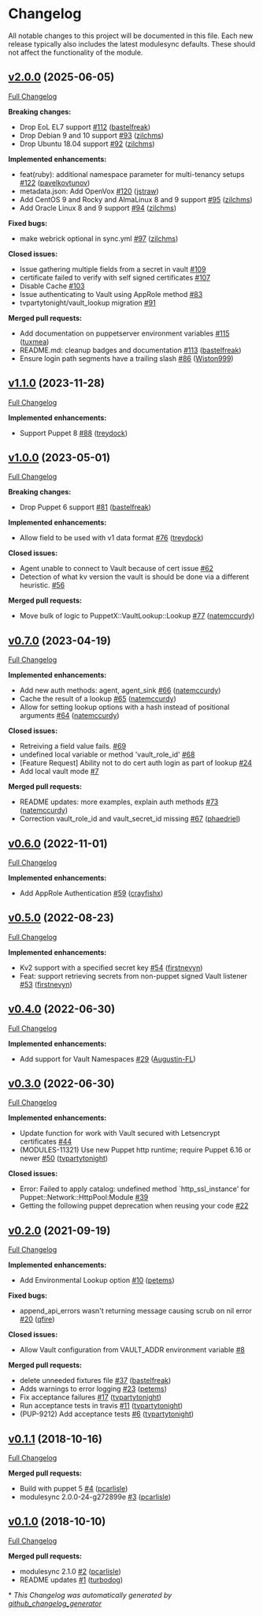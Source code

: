 # Changelog

All notable changes to this project will be documented in this file.
Each new release typically also includes the latest modulesync defaults.
These should not affect the functionality of the module.

## [v2.0.0](https://github.com/voxpupuli/puppet-vault_lookup/tree/v2.0.0) (2025-06-05)

[Full Changelog](https://github.com/voxpupuli/puppet-vault_lookup/compare/v1.1.0...v2.0.0)

**Breaking changes:**

- Drop EoL EL7 support [\#112](https://github.com/voxpupuli/puppet-vault_lookup/pull/112) ([bastelfreak](https://github.com/bastelfreak))
- Drop Debian 9 and 10 support [\#93](https://github.com/voxpupuli/puppet-vault_lookup/pull/93) ([zilchms](https://github.com/zilchms))
- Drop Ubuntu 18.04 support [\#92](https://github.com/voxpupuli/puppet-vault_lookup/pull/92) ([zilchms](https://github.com/zilchms))

**Implemented enhancements:**

- feat\(ruby\): additional namespace parameter for multi-tenancy setups [\#122](https://github.com/voxpupuli/puppet-vault_lookup/pull/122) ([pavelkovtunov](https://github.com/pavelkovtunov))
- metadata.json: Add OpenVox [\#120](https://github.com/voxpupuli/puppet-vault_lookup/pull/120) ([jstraw](https://github.com/jstraw))
- Add CentOS 9 and Rocky and AlmaLinux 8 and 9 support [\#95](https://github.com/voxpupuli/puppet-vault_lookup/pull/95) ([zilchms](https://github.com/zilchms))
- Add Oracle Linux 8 and 9 support [\#94](https://github.com/voxpupuli/puppet-vault_lookup/pull/94) ([zilchms](https://github.com/zilchms))

**Fixed bugs:**

- make webrick optional in sync.yml [\#97](https://github.com/voxpupuli/puppet-vault_lookup/pull/97) ([zilchms](https://github.com/zilchms))

**Closed issues:**

- Issue gathering multiple fields from a secret in vault [\#109](https://github.com/voxpupuli/puppet-vault_lookup/issues/109)
- certificate failed to verify with self signed certificates [\#107](https://github.com/voxpupuli/puppet-vault_lookup/issues/107)
- Disable Cache [\#103](https://github.com/voxpupuli/puppet-vault_lookup/issues/103)
- Issue authenticating to Vault using AppRole method [\#83](https://github.com/voxpupuli/puppet-vault_lookup/issues/83)
- tvpartytonight/vault\_lookup migration [\#91](https://github.com/voxpupuli/puppet-vault_lookup/issues/91)

**Merged pull requests:**

- Add documentation on puppetserver environment variables [\#115](https://github.com/voxpupuli/puppet-vault_lookup/pull/115) ([tuxmea](https://github.com/tuxmea))
- README.md: cleanup badges and documentation [\#113](https://github.com/voxpupuli/puppet-vault_lookup/pull/113) ([bastelfreak](https://github.com/bastelfreak))
- Ensure login path segments have a trailing slash [\#86](https://github.com/voxpupuli/puppet-vault_lookup/pull/86) ([Wiston999](https://github.com/Wiston999))

## [v1.1.0](https://github.com/voxpupuli/puppet-vault_lookup/tree/v1.1.0) (2023-11-28)

[Full Changelog](https://github.com/voxpupuli/puppet-vault_lookup/compare/v1.0.0...v1.1.0)

**Implemented enhancements:**

- Support Puppet 8 [\#88](https://github.com/voxpupuli/puppet-vault_lookup/pull/88) ([treydock](https://github.com/treydock))

## [v1.0.0](https://github.com/voxpupuli/puppet-vault_lookup/tree/v1.0.0) (2023-05-01)

[Full Changelog](https://github.com/voxpupuli/puppet-vault_lookup/compare/v0.7.0...v1.0.0)

**Breaking changes:**

- Drop Puppet 6 support [\#81](https://github.com/voxpupuli/puppet-vault_lookup/pull/81) ([bastelfreak](https://github.com/bastelfreak))

**Implemented enhancements:**

- Allow field to be used with v1 data format [\#76](https://github.com/voxpupuli/puppet-vault_lookup/pull/76) ([treydock](https://github.com/treydock))

**Closed issues:**

- Agent unable to connect to Vault because of cert issue [\#62](https://github.com/voxpupuli/puppet-vault_lookup/issues/62)
- Detection of what kv version the vault is should be done via a different heuristic. [\#56](https://github.com/voxpupuli/puppet-vault_lookup/issues/56)

**Merged pull requests:**

- Move bulk of logic to PuppetX::VaultLookup::Lookup [\#77](https://github.com/voxpupuli/puppet-vault_lookup/pull/77) ([natemccurdy](https://github.com/natemccurdy))

## [v0.7.0](https://github.com/voxpupuli/puppet-vault_lookup/tree/v0.7.0) (2023-04-19)

[Full Changelog](https://github.com/voxpupuli/puppet-vault_lookup/compare/v0.6.0...v0.7.0)

**Implemented enhancements:**

- Add new auth methods: agent, agent\_sink [\#66](https://github.com/voxpupuli/puppet-vault_lookup/pull/66) ([natemccurdy](https://github.com/natemccurdy))
- Cache the result of a lookup [\#65](https://github.com/voxpupuli/puppet-vault_lookup/pull/65) ([natemccurdy](https://github.com/natemccurdy))
- Allow for setting lookup options with a hash instead of positional arguments [\#64](https://github.com/voxpupuli/puppet-vault_lookup/pull/64) ([natemccurdy](https://github.com/natemccurdy))

**Closed issues:**

- Retreiving a field value fails. [\#69](https://github.com/voxpupuli/puppet-vault_lookup/issues/69)
- undefined local variable or method 'vault\_role\_id' [\#68](https://github.com/voxpupuli/puppet-vault_lookup/issues/68)
- \[Feature Request\] Ability not to do cert auth login as part of lookup [\#24](https://github.com/voxpupuli/puppet-vault_lookup/issues/24)
- Add local vault mode [\#7](https://github.com/voxpupuli/puppet-vault_lookup/issues/7)

**Merged pull requests:**

- README updates: more examples, explain auth methods [\#73](https://github.com/voxpupuli/puppet-vault_lookup/pull/73) ([natemccurdy](https://github.com/natemccurdy))
- Correction vault\_role\_id and vault\_secret\_id missing [\#67](https://github.com/voxpupuli/puppet-vault_lookup/pull/67) ([phaedriel](https://github.com/phaedriel))

## [v0.6.0](https://github.com/voxpupuli/puppet-vault_lookup/tree/v0.6.0) (2022-11-01)

[Full Changelog](https://github.com/voxpupuli/puppet-vault_lookup/compare/v0.5.0...v0.6.0)

**Implemented enhancements:**

- Add AppRole Authentication  [\#59](https://github.com/voxpupuli/puppet-vault_lookup/pull/59) ([crayfishx](https://github.com/crayfishx))

## [v0.5.0](https://github.com/voxpupuli/puppet-vault_lookup/tree/v0.5.0) (2022-08-23)

[Full Changelog](https://github.com/voxpupuli/puppet-vault_lookup/compare/v0.4.0...v0.5.0)

**Implemented enhancements:**

- Kv2 support with a specified secret key [\#54](https://github.com/voxpupuli/puppet-vault_lookup/pull/54) ([firstnevyn](https://github.com/firstnevyn))
- Feat: support retrieving secrets from non-puppet signed Vault listener [\#53](https://github.com/voxpupuli/puppet-vault_lookup/pull/53) ([firstnevyn](https://github.com/firstnevyn))

## [v0.4.0](https://github.com/voxpupuli/puppet-vault_lookup/tree/v0.4.0) (2022-06-30)

[Full Changelog](https://github.com/voxpupuli/puppet-vault_lookup/compare/v0.3.0...v0.4.0)

**Implemented enhancements:**

- Add support for Vault Namespaces [\#29](https://github.com/voxpupuli/puppet-vault_lookup/pull/29) ([Augustin-FL](https://github.com/Augustin-FL))

## [v0.3.0](https://github.com/voxpupuli/puppet-vault_lookup/tree/v0.3.0) (2022-06-30)

[Full Changelog](https://github.com/voxpupuli/puppet-vault_lookup/compare/v0.2.0...v0.3.0)

**Implemented enhancements:**

- Update function for work with Vault secured with Letsencrypt certificates [\#44](https://github.com/voxpupuli/puppet-vault_lookup/issues/44)
- \(MODULES-11321\) Use new Puppet http runtime; require Puppet 6.16 or newer [\#50](https://github.com/voxpupuli/puppet-vault_lookup/pull/50) ([tvpartytonight](https://github.com/tvpartytonight))

**Closed issues:**

- Error: Failed to apply catalog: undefined method `http\_ssl\_instance' for Puppet::Network::HttpPool:Module [\#39](https://github.com/voxpupuli/puppet-vault_lookup/issues/39)
- Getting the following puppet deprecation when reusing your code [\#22](https://github.com/voxpupuli/puppet-vault_lookup/issues/22)

## [v0.2.0](https://github.com/voxpupuli/puppet-vault_lookup/tree/v0.2.0) (2021-09-19)

[Full Changelog](https://github.com/voxpupuli/puppet-vault_lookup/compare/v0.1.1...v0.2.0)

**Implemented enhancements:**

- Add Environmental Lookup option [\#10](https://github.com/voxpupuli/puppet-vault_lookup/pull/10) ([petems](https://github.com/petems))

**Fixed bugs:**

- append\_api\_errors wasn't returning message causing scrub on nil error [\#20](https://github.com/voxpupuli/puppet-vault_lookup/pull/20) ([qfire](https://github.com/qfire))

**Closed issues:**

- Allow Vault configuration from VAULT\_ADDR environment variable [\#8](https://github.com/voxpupuli/puppet-vault_lookup/issues/8)

**Merged pull requests:**

- delete unneeded fixtures file [\#37](https://github.com/voxpupuli/puppet-vault_lookup/pull/37) ([bastelfreak](https://github.com/bastelfreak))
- Adds warnings to error logging [\#23](https://github.com/voxpupuli/puppet-vault_lookup/pull/23) ([petems](https://github.com/petems))
- Fix acceptance failures [\#17](https://github.com/voxpupuli/puppet-vault_lookup/pull/17) ([tvpartytonight](https://github.com/tvpartytonight))
- Run acceptance tests in travis [\#11](https://github.com/voxpupuli/puppet-vault_lookup/pull/11) ([tvpartytonight](https://github.com/tvpartytonight))
- \(PUP-9212\) Add acceptance tests [\#6](https://github.com/voxpupuli/puppet-vault_lookup/pull/6) ([tvpartytonight](https://github.com/tvpartytonight))

## [v0.1.1](https://github.com/voxpupuli/puppet-vault_lookup/tree/v0.1.1) (2018-10-16)

[Full Changelog](https://github.com/voxpupuli/puppet-vault_lookup/compare/v0.1.0...v0.1.1)

**Merged pull requests:**

- Build with puppet 5 [\#4](https://github.com/voxpupuli/puppet-vault_lookup/pull/4) ([pcarlisle](https://github.com/pcarlisle))
- modulesync 2.0.0-24-g272899e [\#3](https://github.com/voxpupuli/puppet-vault_lookup/pull/3) ([pcarlisle](https://github.com/pcarlisle))

## [v0.1.0](https://github.com/voxpupuli/puppet-vault_lookup/tree/v0.1.0) (2018-10-10)

[Full Changelog](https://github.com/voxpupuli/puppet-vault_lookup/compare/102b16076768bfdcfbaf3f140aadc808c8e183f6...v0.1.0)

**Merged pull requests:**

- modulesync 2.1.0 [\#2](https://github.com/voxpupuli/puppet-vault_lookup/pull/2) ([pcarlisle](https://github.com/pcarlisle))
- README updates [\#1](https://github.com/voxpupuli/puppet-vault_lookup/pull/1) ([turbodog](https://github.com/turbodog))



\* *This Changelog was automatically generated by [github_changelog_generator](https://github.com/github-changelog-generator/github-changelog-generator)*
